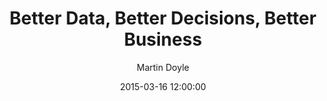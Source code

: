 ---
layout:     post
lesson:		2
title:      "Better Data, Better Decisions, Better Business"
description: "Low quality data is truly the secret assassin of CRM and ERP success.  When the quality of data in any business system is poor; users are unhappy, leads are squandered and potential revenue underachieved.

The purpose of this role based training session is to help you recognize the symptoms of low quality data and present common sense solutions to the problem.  You will learn how to capture better lead data, which will produce better qualified opportunities and hence generate more revenue for greater business success.
"
date:       2015-03-16 12:00:00
author:     "Martin Doyle"
---